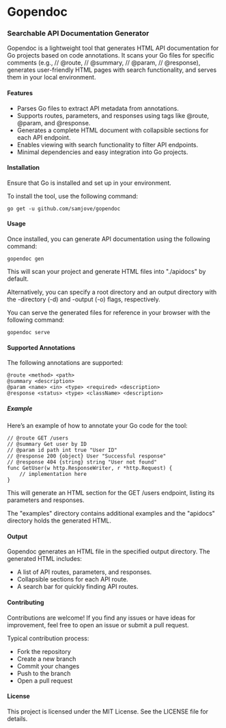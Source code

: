 # Gopendoc

### Searchable API Documentation Generator
Gopendoc is a lightweight tool that generates HTML API documentation for Go projects based on code annotations. It scans your Go files for specific comments (e.g., // @route, // @summary, // @param, // @response), generates user-friendly HTML pages with search functionality, and serves them in your local environment.

#### Features
- Parses Go files to extract API metadata from annotations.
- Supports routes, parameters, and responses using tags like @route, @param, and @response.
- Generates a complete HTML document with collapsible sections for each API endpoint.
- Enables viewing with search functionality to filter API endpoints.
- Minimal dependencies and easy integration into Go projects.

#### Installation
Ensure that Go is installed and set up in your environment.

To install the tool, use the following command:

`go get -u github.com/samjove/gopendoc`



#### Usage
Once installed, you can generate API documentation using the following command:

`gopendoc gen`

This will scan your project and generate HTML files into "./apidocs" by default.

Alternatively, you can specify a root directory and an output directory with the -directory (-d) and -output (-o) flags, respectively.

You can serve the generated files for reference in your browser with the following command:

`gopendoc serve`

#### Supported Annotations
The following annotations are supported:
```
@route <method> <path>
@summary <description>
@param <name> <in> <type> <required> <description>
@response <status> <type> <className> <description>
```

##### Example
Here’s an example of how to annotate your Go code for the tool:

```
// @route GET /users
// @summary Get user by ID
// @param id path int true "User ID"
// @response 200 {object} User "Successful response"
// @response 404 {string} string "User not found"
func GetUser(w http.ResponseWriter, r *http.Request) {
    // implementation here
}
```
This will generate an HTML section for the GET /users endpoint, listing its parameters and responses.

The "examples" directory contains additional examples and the "apidocs" directory holds the generated HTML.

#### Output
Gopendoc generates an HTML file in the specified output directory. The generated HTML includes:

- A list of API routes, parameters, and responses.
- Collapsible sections for each API route.
- A search bar for quickly finding API routes.

#### Contributing
Contributions are welcome! If you find any issues or have ideas for improvement, feel free to open an issue or submit a pull request.

Typical contribution process:
- Fork the repository
- Create a new branch
- Commit your changes
- Push to the branch
- Open a pull request

#### License
This project is licensed under the MIT License. See the LICENSE file for details.